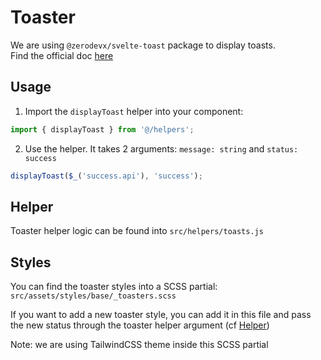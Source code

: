 # Toaster

We are using `@zerodevx/svelte-toast` package to display toasts.  
Find the official doc [here](https://www.npmjs.com/package/@zerodevx/svelte-toast)

## Usage

1. Import the `displayToast` helper into your component:

```javascript
import { displayToast } from '@/helpers';
```

2. Use the helper. It takes 2 arguments: `message: string` and `status: success`

```javascript
displayToast($_('success.api'), 'success');
```

## Helper

Toaster helper logic can be found into `src/helpers/toasts.js`

## Styles

You can find the toaster styles into a SCSS partial: `src/assets/styles/base/_toasters.scss`

If you want to add a new toaster style, you can add it in this file and pass the new status through the toaster helper argument (cf [Helper](#helper))

Note: we are using TailwindCSS theme inside this SCSS partial
